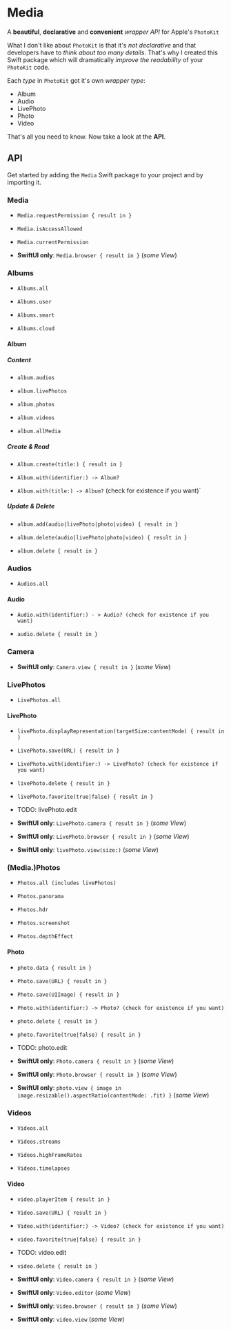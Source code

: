 # Media

A **beautiful**, **declarative** and **convenient** *wrapper API* for Apple's `PhotoKit`

What I don't like about `PhotoKit` is that it's *not declarative* and that developers have to *think about too many details*.
That's why I created this Swift package which will dramatically *improve the readability* of your `PhotoKit` code.

Each *type* in `PhotoKit` got it's own *wrapper type*:

- Album
- Audio
- LivePhoto
- Photo
- Video

That's all you need to know. Now take a look at the **API**.

## API

Get started by adding the `Media` Swift package to your project and by importing it.

### Media

- `Media.requestPermission { result in }`

- `Media.isAccessAllowed`

- `Media.currentPermission`

- **SwiftUI only**: `Media.browser { result in }` (*some View*)

### Albums

- `Albums.all`

- `Albums.user`

- `Albums.smart`

- `Albums.cloud`

#### Album

##### Content

- `album.audios`

- `album.livePhotos`

- `album.photos`

- `album.videos`

- `album.allMedia`

##### **C**reate & **R**ead

- `Album.create(title:) { result in }`

- `Album.with(identifier:) -> Album?`

- `Album.with(title:) -> Album?` (check for existence if you want)`

##### **U**pdate & **D**elete

- `album.add(audio|livePhoto|photo|video) { result in }`

- `album.delete(audio|livePhoto|photo|video) { result in }`

- `album.delete { result in }`

### Audios

- `Audios.all`

#### Audio

- `Audio.with(identifier:) - > Audio? (check for existence if you want)`

- `audio.delete { result in }`

### Camera

- **SwiftUI only**: `Camera.view { result in }` (*some View*)

### LivePhotos

- `LivePhotos.all`

#### LivePhoto

- `livePhoto.displayRepresentation(targetSize:contentMode) { result in }`

- `LivePhoto.save(URL) { result in }`

- `LivePhoto.with(identifier:) -> LivePhoto? (check for existence if you want)`

- `livePhoto.delete { result in }`

- `livePhoto.favorite(true|false) { result in }`

- TODO: livePhoto.edit

- **SwiftUI only**: `LivePhoto.camera { result in }` (*some View*)

- **SwiftUI only**: `LivePhoto.browser { result in }` (*some View*)

- **SwiftUI only**: `livePhoto.view(size:)` (*some View*)

### (Media.)Photos

- `Photos.all (includes livePhotos)`

- `Photos.panorama`

- `Photos.hdr`

- `Photos.screenshot`

- `Photos.depthEffect`

#### Photo

- `photo.data { result in }`

- `Photo.save(URL) { result in }`

- `Photo.save(UIImage) { result in }`

- `Photo.with(identifier:) -> Photo? (check for existence if you want)`

- `photo.delete { result in }`

- `photo.favorite(true|false) { result in }`

- TODO: photo.edit

- **SwiftUI only**: `Photo.camera { result in }` (*some View*)

- **SwiftUI only**: `Photo.browser { result in }` (*some View*)

- **SwiftUI only**: `photo.view { image in image.resizable().aspectRatio(contentMode: .fit) }` (*some View*)

### Videos

- `Videos.all`

- `Videos.streams`

- `Videos.highFrameRates`

- `Videos.timelapses`

#### Video

- `video.playerItem { result in }`

- `Video.save(URL) { result in }`

- `Video.with(identifier:) -> Video? (check for existence if you want)`

- `video.favorite(true|false) { result in }`

- TODO: video.edit

- `video.delete { result in }`

- **SwiftUI only**: `Video.camera { result in }` (*some View*)

- **SwiftUI only**: `Video.editor` (*some View*)

- **SwiftUI only**: `Video.browser { result in }` (*some View*)

- **SwiftUI only**: `video.view` (*some View*)
